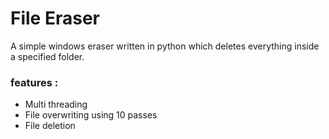 # File Eraser
A simple windows eraser written in python which deletes everything inside a specified folder.

### features :
- Multi threading
- File overwriting using 10 passes
- File deletion
